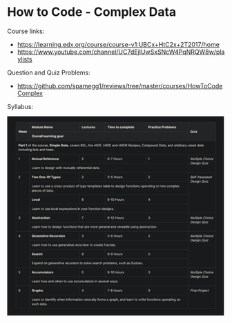 # How to Code - Complex Data

Course links:

- https://learning.edx.org/course/course-v1:UBCx+HtC2x+2T2017/home
- https://www.youtube.com/channel/UC7dEjIUwSxSNcW4PqNRQW8w/playlists

Question and Quiz Problems:

- https://github.com/spamegg1/reviews/tree/master/courses/HowToCodeComplex

Syllabus:

![syllabus](Syllabus.png)
